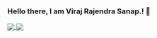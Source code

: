 ### Hello there, I am Viraj Rajendra Sanap.! 👋

<!--
**Viraj-Sanap/viraj-sanap** is a ✨ _special_ ✨ repository because its `README.md` (this file) appears on your GitHub profile.

Here are some ideas to get you started:

- 🔭 I’m currently working on ...
- 🌱 I’m currently learning ...
- 👯 I’m looking to collaborate on ...
- 🤔 I’m looking for help with ...
- 💬 Ask me about ...
- 📫 How to reach me: ...
- 😄 Pronouns: ...
- ⚡ Fun fact: ...
-->

<a href="https://github.com/viraj-sanap/github-readme-stats">
  <img align="center" src="https://github-readme-stats.vercel.app/api?username=viraj-sanap&theme=swift&layout=compact" />
</a>
<a href="https://github.com/viraj-sanap/">
  <img align="center" src="https://github-readme-stats.vercel.app/api/top-langs/?username=viraj-sanap&theme=swift" />
</a>
